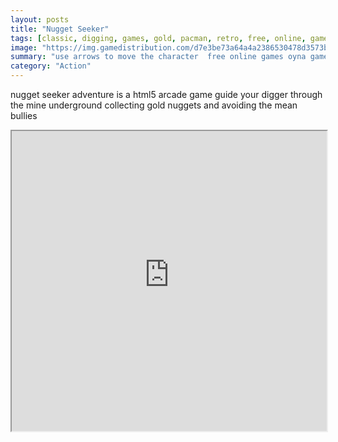 ```yaml
---
layout: posts
title: "Nugget Seeker"
tags: [classic, digging, games, gold, pacman, retro, free, online, games, oyna, game, free, games, play, play, games]
image: "https://img.gamedistribution.com/d7e3be73a64a4a2386530478d3573b6a.jpg"
summary: "use arrows to move the character  free online games oyna game free games play play games"
category: "Action"
---
```


nugget seeker adventure is a html5 arcade game guide your digger through the mine underground collecting gold nuggets and avoiding the mean bullies

<iframe width="100%" height="480px;" src="https://html5.gamedistribution.com/d7e3be73a64a4a2386530478d3573b6a/"></iframe>